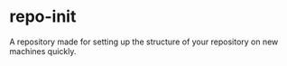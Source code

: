 # repo-init

A repository made for setting up the structure of your repository on new machines quickly.

